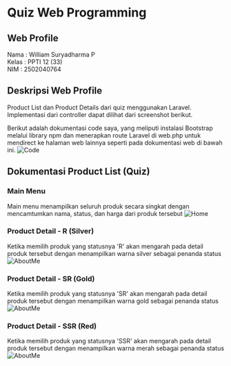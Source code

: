 # Quiz Web Programming
## Web Profile

Nama    : William Suryadharma P <br>
Kelas   : PPTI 12 (33) <br>
NIM     : 2502040764 

## Deskripsi Web Profile 
Product List dan Product Details dari quiz menggunakan Laravel. Implementasi dari controller dapat dilihat dari screenshot berikut. 

Berikut adalah dokumentasi code saya, yang meliputi instalasi Bootstrap melalui library npm dan menerapkan route Laravel di web.php untuk mendirect ke halaman web lainnya seperti pada dokumentasi web di bawah ini. 
![Code](https://github.com/liam3333/Profile/blob/main/codeDocumentationQuiz.png)

## Dokumentasi Product List (Quiz)
### Main Menu
Main menu menampilkan seluruh produk secara singkat dengan mencamtumkan nama, status, dan harga dari produk tersebut
![Home](https://github.com/liam3333/Profile/blob/main/mainProduct.png)

### Product Detail - R (Silver)
Ketika memilih produk yang statusnya 'R' akan mengarah pada detail produk tersebut dengan menampilkan warna silver sebagai penanda status
![AboutMe](https://github.com/liam3333/Profile/blob/main/productDetailSilver.png)

### Product Detail - SR (Gold)
Ketika memilih produk yang statusnya 'SR' akan mengarah pada detail produk tersebut dengan menampilkan warna gold sebagai penanda status
![AboutMe](https://github.com/liam3333/Profile/blob/main/productDetailGold.png)

### Product Detail - SSR (Red)
Ketika memilih produk yang statusnya 'SSR' akan mengarah pada detail produk tersebut dengan menampilkan warna merah sebagai penanda status
![AboutMe](https://github.com/liam3333/Profile/blob/main/productDetailRed.png)

